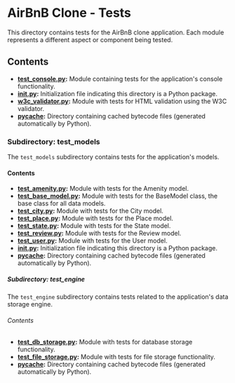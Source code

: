 # AirBnB Clone - Tests

This directory contains tests for the AirBnB clone application. Each module represents a different aspect or component being tested.

## Contents

- **[test_console.py](test_console.py):** Module containing tests for the application's console functionality.
- **[__init__.py](__init__.py):** Initialization file indicating this directory is a Python package.
- **[w3c_validator.py](w3c_validator.py):** Module with tests for HTML validation using the W3C validator.
- **[__pycache__](__pycache__):** Directory containing cached bytecode files (generated automatically by Python).

### Subdirectory: test_models

The `test_models` subdirectory contains tests for the application's models.

#### Contents

- **[test_amenity.py](test_amenity.py):** Module with tests for the Amenity model.
- **[test_base_model.py](test_base_model.py):** Module with tests for the BaseModel class, the base class for all data models.
- **[test_city.py](test_city.py):** Module with tests for the City model.
- **[test_place.py](test_place.py):** Module with tests for the Place model.
- **[test_state.py](test_state.py):** Module with tests for the State model.
- **[test_review.py](test_review.py):** Module with tests for the Review model.
- **[test_user.py](test_user.py):** Module with tests for the User model.
- **[__init__.py](__init__.py):** Initialization file indicating this directory is a Python package.
- **[__pycache__](__pycache__):** Directory containing cached bytecode files (generated automatically by Python).

##### Subdirectory: test_engine

The `test_engine` subdirectory contains tests related to the application's data storage engine.

###### Contents

- **[test_db_storage.py](test_db_storage.py):** Module with tests for database storage functionality.
- **[test_file_storage.py](test_file_storage.py):** Module with tests for file storage functionality.
- **[__pycache__](__pycache__):** Directory containing cached bytecode files (generated automatically by Python).